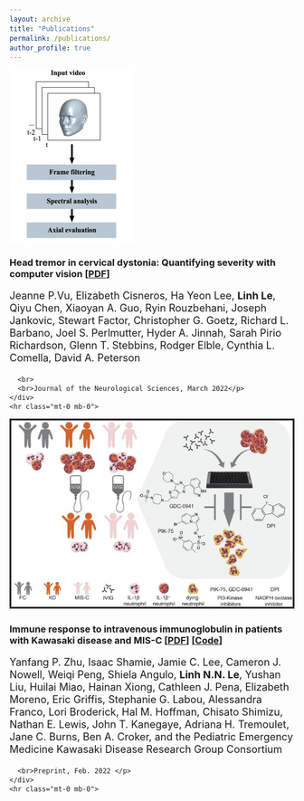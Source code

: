 ```yaml
---
layout: archive
title: "Publications"
permalink: /publications/
author_profile: true
---
```


<div class="col-lg-12">
  <div class="row d-flex flex-wrap align-items-center">
    <div class="col-md-3">
        <img src="/images/head_tremor_schematic.jpeg" alt="Head tremor in cervical dystonia: Quantifying severity with computer vision">
    </div>
    <div class="col-md-9">
      <h3>
        <strong>Head tremor in cervical dystonia: Quantifying severity with computer vision</strong>
        <strong> [</strong><a href="https://www.sciencedirect.com/science/article/pii/S0022510X22000132" target="_blank">PDF</a><strong>] </strong>
      </h3>
      <p style="line-height:22px; font-size: 18px;" class="mt-0"> Jeanne P.Vu, Elizabeth Cisneros, Ha Yeon Lee, <strong>Linh Le</strong>, Qiyu Chen, Xiaoyan A. Guo, Ryin Rouzbehani, Joseph Jankovic, Stewart Factor, Christopher G. Goetz, Richard L. Barbano, Joel S. Perlmutter, Hyder A. Jinnah, Sarah Pirio Richardson, Glenn T. Stebbins, Rodger Elble, Cynthia L. Comella, David A. Peterson

      <br>
      <br>Journal of the Neurological Sciences, March 2022</p>
    </div>
    <hr class="mt-0 mb-0">
  </div>
</div>

<div class="col-lg-12">
  <div class="row d-flex flex-wrap align-items-center">
    <div class="col-md-3">
        <img src="/images/cell_death_immune_response.jpeg" alt="Immune response">
    </div>
    <div class="col-md-9">
      <h3>
        <strong>Immune response to intravenous immunoglobulin in patients with Kawasaki disease and MIS-C</strong>
        <strong> [</strong><a href="https://www.jci.org/articles/view/147076" target="_blank">PDF</a><strong>] </strong>
        <strong> [</strong><a href="https://github.com/DeathTrackR/DeathTrackR" target="_blank">Code</a><strong>] </strong>
      </h3>
      <p style="line-height:22px; font-size: 18px;" class="mt-0"> Yanfang P. Zhu, Isaac Shamie, Jamie C. Lee, Cameron J. Nowell, Weiqi Peng, Shiela Angulo, <strong>Linh N.N. Le</strong>, Yushan Liu, Huilai Miao, Hainan Xiong, Cathleen J. Pena, Elizabeth Moreno, Eric Griffis, Stephanie G. Labou, Alessandra Franco, Lori Broderick, Hal M. Hoffman, Chisato Shimizu, Nathan E. Lewis, John T. Kanegaye, Adriana H. Tremoulet, Jane C. Burns, Ben A. Croker, and the Pediatric Emergency Medicine Kawasaki Disease Research Group Consortium
      
      <br>Preprint, Feb. 2022 </p>
    </div>
    <hr class="mt-0 mb-0">
  </div>
</div>